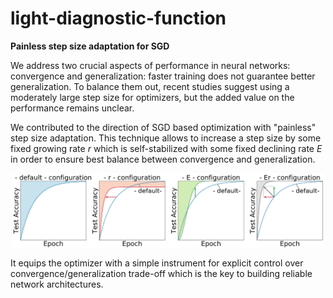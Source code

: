 # light-diagnostic-function
**Painless step size adaptation for SGD**

We address two crucial aspects of performance in neural networks: convergence and generalization: faster training does not guarantee better generalization. To balance them out, recent studies suggest using a moderately large step size for optimizers, but the added value on the performance remains unclear.

We contributed to the direction of SGD based optimization with "painless" step size adaptation. This technique allows to increase a step size by some fixed growing rate $r$ which is self-stabilized with some fixed declining rate $E$ in order to ensure best balance between convergence and generalization.

<p align="center">
<img src="https://github.com/yukinoi/light-diagnostic-function/blob/main/images/config.png" width="500" align="center">
</p>

It equips the optimizer with a simple instrument for explicit control over convergence/generalization trade-off which is the key to building reliable network architectures.
